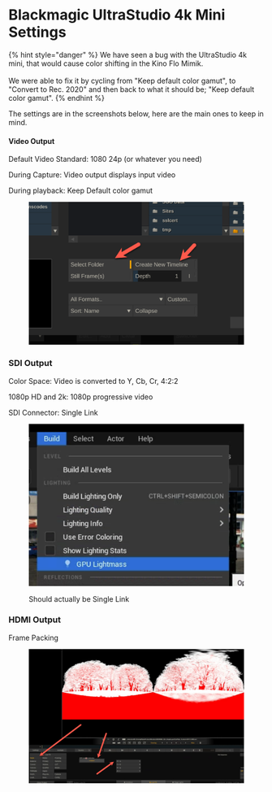 # Blackmagic UltraStudio 4k Mini Settings

{% hint style="danger" %}
We have seen a bug with the UltraStudio 4k mini, that would cause color shifting in the Kino Flo Mimik. \
\
We were able to fix it by cycling from "Keep default color gamut", to "Convert to Rec. 2020" and then back to what it should be; "Keep default color gamut".&#x20;
{% endhint %}

The settings are in the screenshots below, here are the main ones to keep in mind.&#x20;

#### Video Output

Default Video Standard: 1080 24p (or whatever you need)

During Capture: Video output displays input video

During playback: Keep Default color gamut

<figure><img src="../../.gitbook/assets/image (7) (1).png" alt=""><figcaption></figcaption></figure>

### SDI Output

Color Space: Video is converted to Y, Cb, Cr, 4:2:2

1080p HD and 2k: 1080p progressive video

SDI Connector: Single Link

<figure><img src="../../.gitbook/assets/image (8) (1).png" alt=""><figcaption><p>Should actually be Single Link</p></figcaption></figure>

### HDMI Output

Frame Packing

<figure><img src="../../.gitbook/assets/image (10).png" alt=""><figcaption></figcaption></figure>
